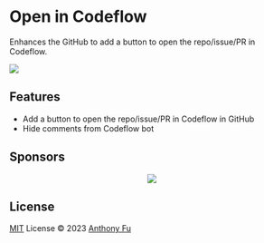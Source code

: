 # Open in Codeflow

Enhances the GitHub to add a button to open the repo/issue/PR in Codeflow.

<!-- [Install on Greasyfork](https://greasyfork.org/en/scripts/461320-open-in-codeflow) -->

![](https://user-images.githubusercontent.com/11247099/232064581-5fb9c374-ba3e-4ccf-baf5-d7c292bdab82.png)

## Features

- Add a button to open the repo/issue/PR in Codeflow in GitHub
- Hide comments from Codeflow bot

## Sponsors

<p align="center">
  <a href="https://cdn.jsdelivr.net/gh/antfu/static/sponsors.svg">
    <img src='https://cdn.jsdelivr.net/gh/antfu/static/sponsors.svg'/>
  </a>
</p>

## License

[MIT](./LICENSE) License © 2023 [Anthony Fu](https://github.com/antfu)
